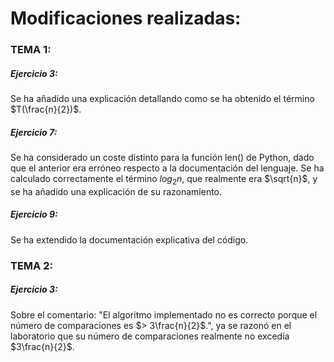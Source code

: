 # Modificaciones realizadas:
### TEMA 1:

##### Ejercicio 3:
Se ha añadido una explicación detallando como se ha obtenido el término $T(\frac{n}{2})$.
##### Ejercicio 7:

Se ha considerado un coste distinto para la función len() de Python, dado que el anterior era erróneo respecto a la documentación del lenguaje.
Se ha calculado correctamente el término $log_2n$, que realmente era $\sqrt{n}$, y se ha añadido una explicación de su razonamiento.

##### Ejercicio 9:

Se ha extendido la documentación explicativa del código.
### TEMA 2:

##### Ejercicio 3:

Sobre el comentario: "El algoritmo implementado no es correcto porque el número de comparaciones es $> 3\frac{n}{2}$.", ya se razonó en el laboratorio que su número de comparaciones realmente no excedía $3\frac{n}{2}$.


